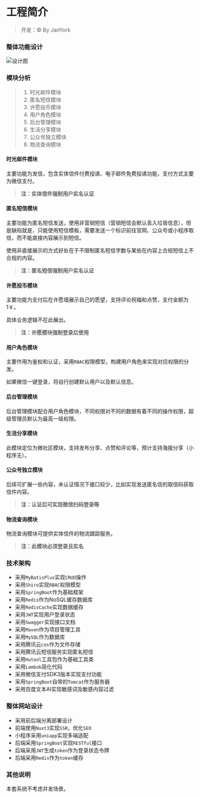 # 工程简介
> 开发：© By JanYork
### 整体功能设计

![设计图](https://i.328888.xyz/2023/01/01/nuHkX.png)

### 模块分析

> 1. 时光邮件模块
> 2. 匿名短信模块
> 3. 许愿投币模块
> 4. 用户角色模块
> 5. 后台管理模块
> 6. 生活分享模块
> 7. 公众号独立模块
> 8. 物流查询模块

#### 时光邮件模块

主要功能为发信，包含实体信件付费投递、电子邮件免费投递功能，支付方式主要为微信支付。

> **注：实体信件强制用户实名认证**

#### 匿名短信模块

主要功能为匿名短信发送，使用非营销短信（营销短信会默认丢入垃圾信息），但是缺陷就是，只能使用短信模板，需要发送一个标识前往官网、公众号或小程序取信，而不能直接内容展示到短信。

使用非直接展示的方式好处在于不限制匿名短信字数与某些在内容上合规短信上不合规的内容。

> **注：匿名短信强制用户实名认证**

#### 许愿投币模块

主要功能为支付后在许愿墙展示自己的愿望，支持评论祝福和点赞，支付金额为1￥。

具体业务逻辑不在此展出。

> **注：许愿模块强制登录后使用**

#### 用户角色模块

主要作用为鉴权和认证，采用`RBAC`权限模型，构建用户角色来实现对应权限的分发。

如果微信一键登录，将自行创建默认用户以及默认信息。

#### 后台管理模块

后台管理模块配合用户角色模块，不同权限对不同的数据有着不同的操作权限，超级管理员默认为最高一级权限。

#### 生活分享模块

此模块定位为微社区模块，支持发布分享、点赞和评论等，预计支持海报分享（小程序无）。

#### 公众号独立模块

后续可扩展一些内容，未认证情况下接口较少，比如实现发送匿名信的取信码获取信件内容。

> **注：认证后可实现微信扫码登录等**

#### 物流查询模块

物流查询模块可提供实体信件的物流跟踪服务。

> **注：此模块必须登录且实名**

### 技术架构

- 采用`MyBatisPlus`实现`CRUD`操作
- 采用`Shiro`实现`RBAC`权限模型
- 采用`SpringBoot`作为基础框架
- 采用`Redis`作为NoSQL缓存数据库
- 采用`RedisCache`实现数据缓存
- 采用`JWT`实现用户登录状态
- 采用`Swagger`实现接口文档
- 采用`Maven`作为项目管理工具
- 采用`MySQL`作为数据库
- 采用腾讯云`cos`作为文件存储
- 采用腾讯云短信服务实现匿名短信
- 采用`Hutool`工具包作为基础工具类
- 采用`Lombok`简化代码
- 采用微信支付SDK3版本实现支付功能
- 采用`SpringBoot`自带的`Tomcat`作为服务器
- 采用百度文本AI实现敏感词及敏感内容过滤

### 整体网站设计
- 采用前后端分离部署设计
- 前端使用`Nuxt3`实现`SSR`，优化`SEO`
- 小程序采用`uniapp`实现多端适配
- 后端采用`SpringBoot`实现`RESTful`接口
- 后端采用`JWT`生成`token`作为登录状态令牌
- 后端采用`Redis`作为`token`缓存

### 其他说明
本套系统不考虑并发场景。